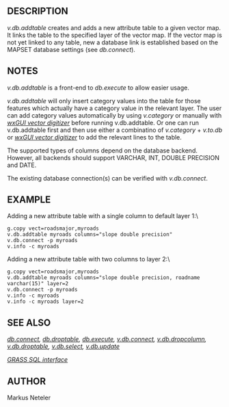## DESCRIPTION

*v.db.addtable* creates and adds a new attribute table to a given vector
map. It links the table to the specified layer of the vector map. If the
vector map is not yet linked to any table, new a database link is
established based on the MAPSET database settings (see *db.connect*).

## NOTES

*v.db.addtable* is a front-end to *db.execute* to allow easier usage.

*v.db.addtable* will only insert category values into the table for
those features which actually have a category value in the relevant
layer. The user can add category values automatically by using
*v.category* or manually with *[wxGUI vector
digitizer](wxGUI.vdigit.html)* before running v.db.addtable. Or one can
run v.db.addtable first and then use either a combinatino of
*v.category* + *v.to.db* or *[wxGUI vector
digitizer](wxGUI.vdigit.html)* to add the relevant lines to the table.

The supported types of columns depend on the database backend. However,
all backends should support VARCHAR, INT, DOUBLE PRECISION and DATE.

The existing database connection(s) can be verified with *v.db.connect*.

## EXAMPLE

Adding a new attribute table with a single column to default layer 1:\

```
g.copy vect=roadsmajor,myroads
v.db.addtable myroads columns="slope double precision"
v.db.connect -p myroads
v.info -c myroads
```

Adding a new attribute table with two columns to layer 2:\

```
g.copy vect=roadsmajor,myroads
v.db.addtable myroads columns="slope double precision, roadname varchar(15)" layer=2
v.db.connect -p myroads
v.info -c myroads
v.info -c myroads layer=2
```

## SEE ALSO

*[db.connect](db.connect.html), [db.droptable](db.droptable.html),
[db.execute](db.execute.html), [v.db.connect](v.db.connect.html),
[v.db.dropcolumn](v.db.dropcolumn.html),
[v.db.droptable](v.db.droptable.html), [v.db.select](v.db.select.html),
[v.db.update](v.db.update.html)*

*[GRASS SQL interface](sql.html)*

## AUTHOR

Markus Neteler
